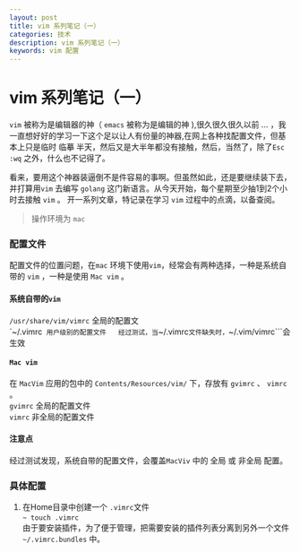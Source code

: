 ```yaml
---
layout: post
title: vim 系列笔记（一）
categories: 技术
description: vim 系列笔记（一）
keywords: vim 配置
---
```


# vim 系列笔记（一）

```vim```  被称为是编辑器的神（ ```emacs``` 被称为是编辑的神 ),很久很久很久以前 ... ，我一直想好好的学习一下这个足以让人有份量的神器,在网上各种找配置文件，但基本上只是临时 临摹 半天，然后又是大半年都没有接触，然后，当然了，除了```Esc``` ```:wq``` 之外，什么也不记得了。  

看来，要用这个神器装逼倒不是件容易的事啊。但虽然如此，还是要继续装下去，并打算用```vim``` 去编写 ```golang``` 这门新语言。从今天开始，每个星期至少抽1到2个小时去接触 ```vim``` 。  开一系列文章，特记录在学习 ```vim``` 过程中的点滴，以备查阅。  
> 操作环境为 ```mac``` 

### 配置文件  
配置文件的位置问题，在```mac``` 环境下使用```vim```，经常会有两种选择，一种是系统自带的 ```vim``` ，一种是使用 ```Mac vim``` 。

#### 系统自带的```vim```  

```/usr/share/vim/vimrc``` 全局的配置文  
`~/.vimrc``` 用户级别的配置文件  
经过测试，当```~/.vimrc```文件缺失时，```~/.vim/vimrc```会生效  


#### ```Mac vim```   
 
在 ```MacVim``` 应用的包中的 ```Contents/Resources/vim/``` 下，存放有 ```gvimrc``` 、 ```vimrc``` 。  
```gvimrc``` 全局的配置文件  
```vimrc``` 非全局的配置文件

#### 注意点
经过测试发现，系统自带的配置文件，会覆盖```MacViv``` 中的 全局 或 非全局 配置。

### 具体配置
1. 在Home目录中创建一个 ```.vimrc```文件  
``~ touch .vimrc``  
由于要安装插件，为了便于管理，把需要安装的插件列表分离到另外一个文件 ``~/.vimrc.bundles`` 中。




